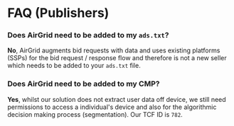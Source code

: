 # FAQ (Publishers)

### Does AirGrid need to be added to my `ads.txt`?

**No**, AirGrid augments bid requests with data and uses existing
platforms (SSPs) for the bid request / response flow and therefore is not
a new seller which needs to be added to your `ads.txt` file.

### Does AirGrid need to be added to my CMP?

**Yes**, whilst our solution does not extract user data off device, we still need
permissions to access a individual's device and also for the algorithmic decision making
process (segmentation). Our TCF ID is `782`.